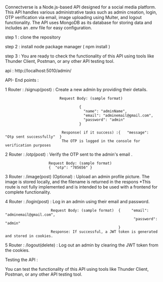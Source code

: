 Connectverse is a Node.js-based API designed for a social media platform. 
This API handles various administrative tasks such as admin creation, login, OTP verification via email, image uploading using Multer, and logout functionality. 
The API uses MongoDB as its database for storing data and includes an .env file for easy configuration.

step 1 : clone the repository


step 2 : install node package manager ( npm install )


step 3 : You are ready to check the functionality of this API using tools like Thunder Client, Postman, or any other API testing tool.


api : http://localhost:5010/admin/

API- End points  :

1 Router : /signup(post)  :  Create a new admin by providing their details.

                             Request Body: (sample format)
                             
                                      {
                                        "name": "adminName",
                                        "email": "adminemail@gmail.com",
                                        "password": "admin"
                                      }
                                      
                              Response( if it success) :{   "message": "Otp sent successfully"  }
                              The OTP is logged in the console for verification purposes
                              
2 Router : /otp(post) :  Verify the OTP sent to the admin's email . 

                        Request Body: (sample format)
                        {  "otp": "785656" }
                        

3 Router : /image(post) (Optional) :  Upload an admin profile picture. The image is stored locally, and the filename is returned in the respons
                                    *This route is not fully implemented and is intended to be used with a frontend for complete functionality.

4 Router : /login(post) : Log in an admin using their email and password.

                         Request Body: (sample format)  {     "email": "adminemail@gmail.com",
                                                               "password": "admin" 
                                                        }
                         Response: If successful, a JWT token is generated and stored in cookies.
                         
5 Router : /logout(delete) :  Log out an admin by clearing the JWT token from the cookies.


Testing the API :

You can test the functionality of this API using tools like Thunder Client, Postman, or any other API testing tool.

